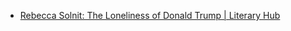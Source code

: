 - [Rebecca Solnit: The Loneliness of Donald Trump | Literary Hub](http://lithub.com/rebecca-solnit-the-loneliness-of-donald-trump/)